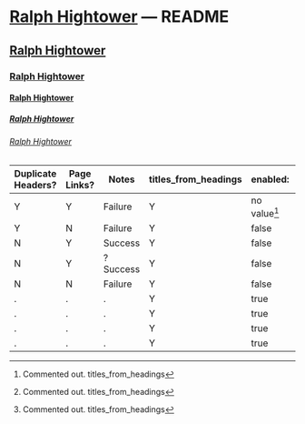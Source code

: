 # [Ralph Hightower](https://ralphhightower.github.io/) — README

## [Ralph Hightower](https://ralphhightower.github.io/)

### [Ralph Hightower](https://ralphhightower.github.io/)

#### [Ralph Hightower](https://ralphhightower.github.io/)

##### [Ralph Hightower](https://ralphhightower.github.io/)

###### [Ralph Hightower](https://ralphhightower.github.io/)

| Duplicate<br />Headers? | Page<br />Links? | Notes | titles_from_headings | enabled: | strip_title: | collections: |
|---|---|---|---|---|---|---|
| Y | Y  | Failure | Y | no value[^11] | no value[^11] | no value[^11] |
| Y | N  | Failure | Y | false | false | false |
| N | Y  | Success | Y | false | false | true  |
| N | Y | ?Success  | Y | false | true  | false |
| N | N | Failure  | Y | false | true  | true  |
| . | . | .  | Y | true  | false | false |
| . | . | .  | Y | true  | false | true  |
| . | . | .  | Y | true  | true  | false |
| . | . | .  | Y | true  | true  | true  |

[^11]: Commented out.
titles_from_headings 
